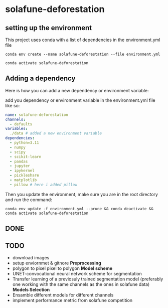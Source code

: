 # solafune-deforestation

## setting up the environment

This project uses conda with a list of dependencies in the environment.yml file

```conda env create --name solafune-deforestation --file environment.yml```

```conda activate solafune-deforestation```

## Adding a dependency

Here is how you can add a new dependency or environment variable:

add you dependency or environment variable in the environment.yml file like so:

```yml
name: solafune-deforestation
channels:
  - defaults
variables:
  ./data # added a new environment variable
dependencies:
  - python=3.11
  - numpy
  - scipy
  - scikit-learn
  - pandas
  - jupyter
  - ipykernel
  - pickleshare
  - matplotlib
  - pillow # here i added pillow
```

Then you update the environment, make sure you are in the root directory and run the command:

```conda env update -f environment.yml --prune && conda deactivate && conda activate solafune-deforestation```

## DONE

## TODO

- download images
- setup enviornmet & gitnore
**Preprocessing**
- polygon to pixel pixel to polygon
**Model scheme**
- UNET-convocational neural network scheme for segmentation
- Transfer learning of a previosuly trained segmentation model (preferably one working with the same channels as the ones in solafune data)
**Models Selection**
- Ensamble different models for different channels
- implement performance metric from solafune competition
